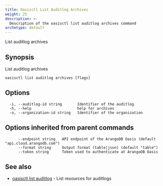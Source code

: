 ```yaml
---
title: Oasisctl List Auditlog Archives
weight: 25
description: >-
  Description of the oasisctl list auditlog archives command
archetype: default
---
```

List auditlog archives

## Synopsis

List auditlog archives

```
oasisctl list auditlog archives [flags]
```

## Options

```
  -i, --auditlog-id string       Identifier of the auditlog
  -h, --help                     help for archives
  -o, --organization-id string   Identifier of the organization
```

## Options inherited from parent commands

```
      --endpoint string   API endpoint of the ArangoDB Oasis (default "api.cloud.arangodb.com")
      --format string     Output format (table|json) (default "table")
      --token string      Token used to authenticate at ArangoDB Oasis
```

## See also

* [oasisctl list auditlog](list-audit-log.md)	 - List resources for auditlogs

